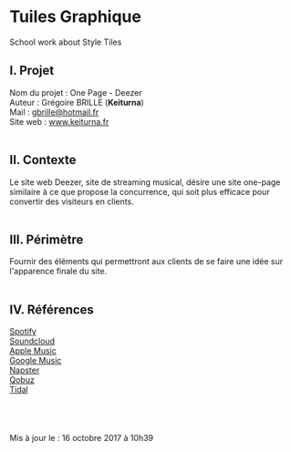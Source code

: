 # Tuiles Graphique
School work about Style Tiles

<h2>I. Projet</h2>

  Nom du projet : One Page - Deezer<br>
  Auteur : Grégoire BRILLE (<b>Keiturna</b>)<br>
  Mail : gbrille@hotmail.fr<br>
  Site web : www.keiturna.fr
  <br>
  <br>
  
<h2>II. Contexte</h2>
  
  Le site web Deezer, site de streaming musical, désire une site one-page similaire à ce que propose la concurrence, qui soit   plus efficace pour convertir des visiteurs en clients.
  <br>
  <br>
 
<h2>III. Périmètre</h2>

  Fournir des éléments qui permettront aux clients de se faire une idée sur l'apparence finale du site.
  <br>
  <br>
  
  
<h2>IV. Références</h2>

  [Spotify](www.spotify.com)<br>
  [Soundcloud](www.soundcloud.com)<br>
  [Apple Music](www.apple.com/fr/music/)<br>
  [Google Music](http://play.google.com/music/listen)<br>
  [Napster](http://fr.napster.com/)<br>
  [Qobuz](http://www.qobuz.com/fr-fr/plans/)<br>
  [Tidal](http://tidal.com/)<br>
  <br>
  <br>
  <br>
  <br>
Mis à jour le : 16 octobre 2017 à 10h39

